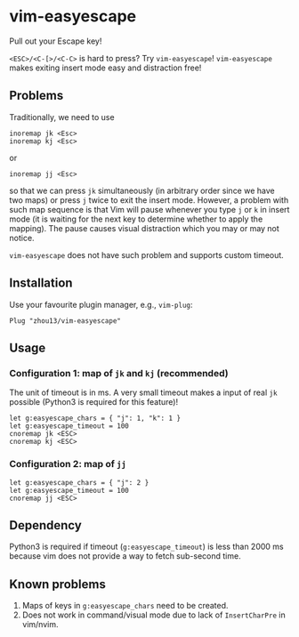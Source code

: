 # vim-easyescape

Pull out your Escape key!

`<ESC>/<C-[>/<C-C>` is hard to press?  Try `vim-easyescape`! `vim-easyescape` makes exiting insert mode easy and distraction free!

## Problems
Traditionally, we need to use
```
inoremap jk <Esc>
inoremap kj <Esc>
```
or
```
inoremap jj <Esc>
```
so that we can press `jk` simultaneously (in arbitrary order since we have two maps) or press `j` twice to exit the insert mode.  However, a problem with such map sequence is that Vim will pause whenever you type `j` or `k` in insert mode (it is waiting for the next key to determine whether to apply the mapping). The pause causes visual distraction which you may or may not notice.

`vim-easyescape` does not have such problem and supports custom timeout.

## Installation
Use your favourite plugin manager, e.g., `vim-plug`:
```
Plug "zhou13/vim-easyescape"
```

## Usage

### Configuration 1: map of `jk` and `kj` (recommended)

The unit of timeout is in ms.  A very small timeout makes a input of real `jk` possible (Python3 is required for this feature)!
```
let g:easyescape_chars = { "j": 1, "k": 1 }
let g:easyescape_timeout = 100
cnoremap jk <ESC>
cnoremap kj <ESC>
```

### Configuration 2: map of `jj`

```
let g:easyescape_chars = { "j": 2 }
let g:easyescape_timeout = 100
cnoremap jj <ESC>
```

## Dependency

Python3 is required if timeout (`g:easyescape_timeout`) is less than 2000 ms because vim does not provide a way to fetch sub-second time.

## Known problems

1. Maps of keys in `g:easyescape_chars` need to be created.
2. Does not work in command/visual mode due to lack of `InsertCharPre` in vim/nvim.
